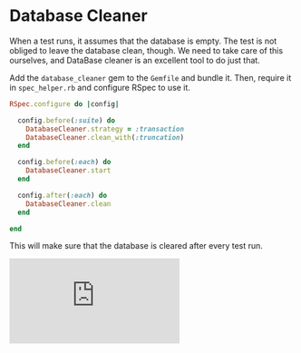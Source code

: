# Database Cleaner

When a test runs, it assumes that the database is empty. The test is not obliged to leave the database clean, though. We need to take care of this ourselves, and DataBase cleaner is an excellent tool to do just that. 

Add the ```database_cleaner``` gem to the ```Gemfile``` and bundle it. Then, require it in ```spec_helper.rb``` and configure RSpec to use it.

```ruby
RSpec.configure do |config|

  config.before(:suite) do
    DatabaseCleaner.strategy = :transaction
    DatabaseCleaner.clean_with(:truncation)
  end

  config.before(:each) do
    DatabaseCleaner.start
  end

  config.after(:each) do
    DatabaseCleaner.clean
  end

end
```

This will make sure that the database is cleared after every test run.


![Tracking pixel](https://githubanalytics.herokuapp.com/course/pills/database_cleaner.md)
